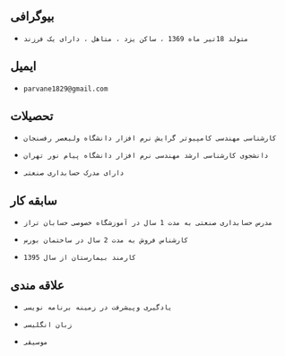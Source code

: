 ###

بیوگرافی
---
+     متولد 18تیر ماه 1369 ، ساکن یزد ، متاهل ، دارای یک فرزند 



###

ایمیل
---
+     parvane1829@gmail.com



###

تحصیلات
---
+     کارشناسی مهندسی کامپیوتر گرایش نرم افزار دانشگاه ولیعصر رفسنجان

+     دانشجوی کارشناسی ارشد مهندسی نرم افزار دانشگاه پیام نور تهران

+     دارای مدرک حسابداری صنعتی 



###

سابقه کار
---
+     مدرس حسابداری صنعتی به مدت 1 سال در آموزشگاه خصوصی حسابان تراز

+     کارشناس فروش به مدت 2 سال در ساختمان بورس
 
+     کارمند بیمارستان از سال 1395 



###

علاقه مندی
---
+     یادگیری وپیشرفت در زمینه برنامه نویسی
  
+     زبان انگلیسی

+     موسیقی

